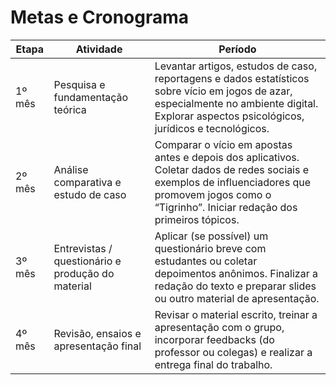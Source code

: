 # Metas e Cronograma

| Etapa   | Atividade                                      | Período |
|---------|-----------------------------------------------|---------|
| 1º mês  | Pesquisa e fundamentação teórica              | Levantar artigos, estudos de caso, reportagens e dados estatísticos sobre vício em jogos de azar, especialmente no ambiente digital. Explorar aspectos psicológicos, jurídicos e tecnológicos. |
| 2º mês  | Análise comparativa e estudo de caso          | Comparar o vício em apostas antes e depois dos aplicativos. Coletar dados de redes sociais e exemplos de influenciadores que promovem jogos como o “Tigrinho”. Iniciar redação dos primeiros tópicos. |
| 3º mês  | Entrevistas / questionário e produção do material | Aplicar (se possível) um questionário breve com estudantes ou coletar depoimentos anônimos. Finalizar a redação do texto e preparar slides ou outro material de apresentação. |
| 4º mês  | Revisão, ensaios e apresentação final         | Revisar o material escrito, treinar a apresentação com o grupo, incorporar feedbacks (do professor ou colegas) e realizar a entrega final do trabalho. |
